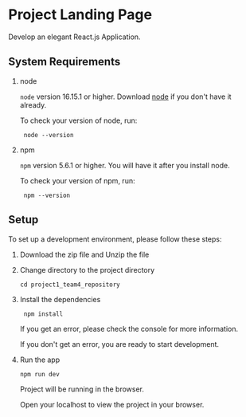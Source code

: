 # Project Landing Page

Develop an elegant React.js Application. 

## System Requirements

1. node 
   
   `node` version 16.15.1 or higher. Download [node](https://nodejs.org/en/download/) if you don't have it already.

   To check your version of node, run:

   ```shell
    node --version
   ```

2. npm
  
   `npm` version 5.6.1 or higher. You will have it after you install node.

   To check your version of npm, run:


   ```shell
    npm --version
   ```
## Setup

   To set up a development environment, please follow these steps:

1. Download the zip file and Unzip the file

2. Change directory to the project directory

    ```shell
    cd project1_team4_repository
    ```

3. Install the dependencies
   
    ```shell
     npm install
    ```

    If you get an error, please check the console for more information.

    If you don't get an error, you are ready to start development.

4. Run the app
   
    ```shell
    npm run dev
    ```

    Project will be running in the browser.

    Open your localhost to view the project in your browser.